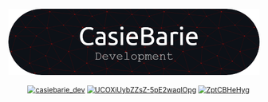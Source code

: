 ![Header](/profile/github-header.png)

<p align="center">　
<a href="https://instagram.com/casiebarie_dev" target="blank"><img align="center" src="https://raw.githubusercontent.com/rahuldkjain/github-profile-readme-generator/master/src/images/icons/Social/instagram.svg" alt="casiebarie_dev" height="30" width="40" /></a>
<a href="https://www.youtube.com/channel/UCOXiUybZZsZ-5pE2waqlOpg" target="blank"><img align="center" src="https://raw.githubusercontent.com/rahuldkjain/github-profile-readme-generator/master/src/images/icons/Social/youtube.svg" alt="UCOXiUybZZsZ-5pE2waqlOpg" height="30" width="40" /></a>
<a href="https://discord.gg/ZptCBHeHyg" target="blank"><img align="center" src="https://raw.githubusercontent.com/rahuldkjain/github-profile-readme-generator/master/src/images/icons/Social/discord.svg" alt="ZptCBHeHyg" height="30" width="40" /></a>
</p>
